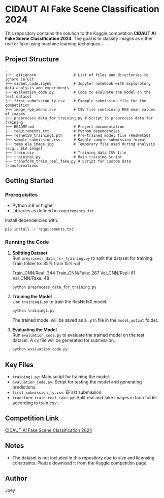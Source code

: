 # CIDAUT AI Fake Scene Classification 2024

This repository contains the solution to the Kaggle competition **CIDAUT AI Fake Scene Classification 2024**. The goal is to classify images as either real or fake using machine learning techniques.

## Project Structure

```plaintext
.
├── .gitignore                 # List of files and directories to ignore in Git
├── cidaut_code.ipynb          # Jupyter notebook with exploratory data analysis and experiments
├── evaluation_code.py         # Code to evaluate the model on the test dataset
├── first_submission_ty.csv    # Example submission file for the competition
├── image_rgb_means.csv        # CSV file containing RGB mean values of images
├── preprocess_data_for_training.py # Script to preprocess data for training
├── README.md                  # Project documentation
├── requirements.txt           # Python dependencies
├── resnet50_training1.pth     # Pre-trained model file (ResNet50)
├── sample_submission.csv      # Kaggle sample submission format
├── temp_ela_image.jpg         # Temporary file used during analysis (e.g., ELA image)
├── train.csv                  # Training data CSV file
├── training1.py               # Main training script
├── transform_train_real_fake.py # Script for custom data transformations
```

## Getting Started

### Prerequisites

- Python 3.9 or higher
- Libraries as defined in `requirements.txt`

Install dependencies with:

```bash
pip install -r requirements.txt
```

### Running the Code

1. **Splitting Dataset**  
   Run `preprocess_data_for_training.py` to split the dataset for training.
   Train folder to:
   85% train 
   15% val
   
    Train_CNN/Real: 344
    Train_CNN/Fake: 267
    Val_CNN/Real: 61
    Val_CNN/Fake: 48

   ```bash
   python preprocess_data_for_training.py
   ```

2. **Training the Model**  
   Use `training1.py` to train the ResNet50 model.

   ```bash
   python training1.py
   ```

   The trained model will be saved as a `.pth` file in the `model_output` folder.

3. **Evaluating the Model**  
   Run `evaluation_code.py` to evaluate the trained model on the test dataset. A cv file will be generated for submission.

   ```bash
   python evaluation_code.py
   ```



## Key Files

- `training1.py`: Main script for training the model.
- `evaluation_code.py`: Script for testing the model and generating predictions.
- `first_submission_ty.csv`: EFirst submission.
- `transform_train_real_fake.py`: Split real and fake images in train folder according to train.csv .

## Competition Link

[CIDAUT AI Fake Scene Classification 2024](https://www.kaggle.com/competitions/cidaut-ai-fake-scene-classification-2024/overview)

## Notes

- The dataset is not included in this repository due to size and licensing constraints. Please download it from the Kaggle competition page.

## Author

Joey
